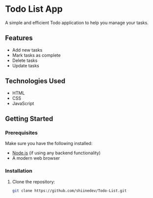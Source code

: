 ﻿# Todo List App

A simple and efficient Todo application to help you manage your tasks.

## Features

- Add new tasks
- Mark tasks as complete
- Delete tasks
- Update  tasks

## Technologies Used

- HTML
- CSS
- JavaScript


## Getting Started

### Prerequisites

Make sure you have the following installed:

- [Node.js](https://nodejs.org/) (if using any backend functionality)
- A modern web browser

### Installation

1. Clone the repository:
   ```bash
   git clone https://github.com/shiinedev/Todo-List.git

